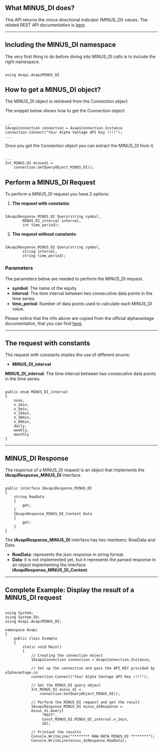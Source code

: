 ## What MINUS_DI does?
This API returns the minus directional indicator (MINUS_DI) values. The related REST API documentation is [here](https://www.alphavantage.co/documentation/#minusdi)  

***
## Including the MINUS_DI namespace
The very first thing to do before diving into MINUS_DI calls is to include the right namespace.  

```

using Avapi.AvapiMINUS_DI

```

## How to get a MINUS_DI object?
The MINUS_DI object is retrieved from the Connection object.  

The snippet below shows how to get the Connection object:
```

...
IAvapiConnection connection = AvapiConnection.Instance
connection.Connect("Your Alpha Vantage API Key !!!!");
...

```
Once you got the Connection object you can extract the MINUS_DI from it.
```

...
Int_MINUS_DI minusdi = 
	connection.GetQueryObject_MINUS_DI();

```

## Perform a MINUS_DI Request
To perform a MINUS_DI request you have 2 options:
1. **The request with constants**:

```

IAvapiResponse_MINUS_DI Query(string symbol,
		MINUS_DI_interval interval,
		int time_period);

```  

2. **The request without constants**:

```

IAvapiResponse_MINUS_DI Query(string symbol,
		string interval,
		string time_period);

```  

### Parameters
The parameters below are needed to perform the MINUS_DI request.  
* **symbol**: The name of the equity
* **interval**: The time interval between two consecutive data points in the time series.
* **time_period**: Number of data points used to calculate each MINUS_DI value.

Please notice that the info above are copied from the official alphavantage documentation, that you can find [here](https://www.alphavantage.co/documentation/).  

***
## The request with constants
The request with constants implies the use of different enums:
* **MINUS_DI_interval**

**MINUS_DI_interval**: The time interval between two consecutive data points in the time series.
```  

public enum MINUS_DI_interval
{
	none,
	n_1min,
	n_5min,
	n_15min,
	n_30min,
	n_60min,
	daily,
	weekly,
	monthly
}

```  
  

***
## MINUS_DI Response
The response of a MINUS_DI request is an object that implements the **IAvapiResponse_MINUS_DI** interface.
```

public interface IAvapiResponse_MINUS_DI
{
    string RowData
    {
        get;
    }
    IAvapiResponse_MINUS_DI_Content Data
    {
        get;
    }
}

```
The **IAvapiResponse_MINUS_DI** interface has two members: RowData and Data.
* **RowData**: represents the json response in string format.
* **Data**: it is not implemented yet, but it represents the parsed response in an object implementing the interface **IAvapiResponse_MINUS_DI_Content**.
  

***
## Complete Example: Display the result of a MINUS_DI request
```

using System;
using System.IO;
using Avapi.AvapiMINUS_DI;

namespace Avapi
{
    public class Example
    {
        static void Main()
        {
            // Creating the connection object
            IAvapiConnection connection = AvapiConnection.Instance;

            // Set up the connection and pass the API_KEY provided by alphavantage.co
            connection.Connect("Your Alpha Vantage API Key !!!!");

            // Get the MINUS_DI query object
            Int_MINUS_DI minus_di =
                connection.GetQueryObject_MINUS_DI();

            // Perform the MINUS_DI request and get the result
            IAvapiResponse_MINUS_DI minus_diResponse = 
            minus_di.Query(
                 "MSFT",
                 Const_MINUS_DI.MINUS_DI_interval.n_1min,
                 10);

            // Printout the results
            Console.WriteLine("******** RAW DATA MINUS_DI ********");
            Console.WriteLine(minus_diResponse.RowData);

```
